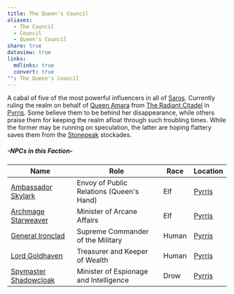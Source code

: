 ```yaml
---
title: The Queen's Council
aliases:
  - The Council
  - Council
  - Queen's Council
share: true
dataview: true
links:
  mdlinks: true
  convert: true
"": The Queen's Council
---
```


A cabal of five of the most powerful influencers in all of [Saros](../../History_&%20Lore/A_Brief_Saros_History.md). Currently ruling the realm on behalf of [Queen Amara](../../Locations_&%20NPCs/Cities%20&%20Towns/Pyrris/NPCs/Queen_Amara.md) from [The Radiant Citadel](../../Locations_&%20NPCs/Cities%20&%20Towns/Pyrris/Locations/The_Radiant_Citadel.md) in [Pyrris](../../Locations_&%20NPCs/Cities%20&%20Towns/Pyrris/index.md). Some believe them to be behind her disappearance, while others praise them for keeping the realm afloat through such troubling times. While the former may be running on speculation, the latter are hoping flattery saves them from the [Stonepeak](../../Locations_&%20NPCs/Cities%20&%20Towns/Pyrris/Locations/Stonepeak.md) stockades.

##### -NPCs in this Faction-
| Name                                                                                            | Role                                     | Race  | Location                                                     |
| ----------------------------------------------------------------------------------------------- | ---------------------------------------- | ----- | ------------------------------------------------------------ |
| [Ambassador Skylark](../../Locations_&%20NPCs/Cities%20&%20Towns/Pyrris/NPCs/Ambassador_Skylark.md)       | Envoy of Public Relations (Queen's Hand) | Elf   | [Pyrris](../../Locations_&%20NPCs/Cities%20&%20Towns/Pyrris/index.md) |
| [Archmage Starweaver](../../Locations_&%20NPCs/Cities%20&%20Towns/Pyrris/NPCs/Archmage_Starweaver.md)     | Minister of Arcane Affairs               | Elf   | [Pyrris](../../Locations_&%20NPCs/Cities%20&%20Towns/Pyrris/index.md) |
| [General Ironclad](../../Locations_&%20NPCs/Cities%20&%20Towns/Pyrris/NPCs/General_Ironclad.md)           | Supreme Commander of the Military        | Human | [Pyrris](../../Locations_&%20NPCs/Cities%20&%20Towns/Pyrris/index.md) |
| [Lord Goldhaven](../../Locations_&%20NPCs/Cities%20&%20Towns/Pyrris/NPCs/Lord_Goldhaven.md)               | Treasurer and Keeper of Wealth           | Human | [Pyrris](../../Locations_&%20NPCs/Cities%20&%20Towns/Pyrris/index.md) |
| [Spymaster Shadowcloak](../../Locations_&%20NPCs/Cities%20&%20Towns/Pyrris/NPCs/Spymaster_Shadowcloak.md) | Minister of Espionage and Intelligence   | Drow  | [Pyrris](../../Locations_&%20NPCs/Cities%20&%20Towns/Pyrris/index.md) |
